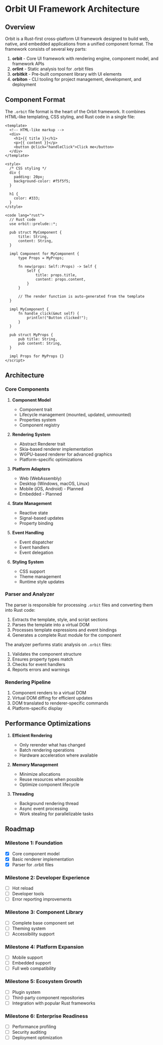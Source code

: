 # Orbit UI Framework Architecture

## Overview

Orbit is a Rust-first cross-platform UI framework designed to build web, native, and embedded applications from a unified component format. The framework consists of several key parts:

1. **orbit** - Core UI framework with rendering engine, component model, and framework APIs
2. **orlint** - Static analysis tool for .orbit files
3. **orbitkit** - Pre-built component library with UI elements
4. **orbiton** - CLI tooling for project management, development, and deployment

## Component Format

The `.orbit` file format is the heart of the Orbit framework. It combines HTML-like templating, CSS styling, and Rust code in a single file:

```
<template>
  <!-- HTML-like markup -->
  <div>
    <h1>{{ title }}</h1>
    <p>{{ content }}</p>
    <button @click="handleClick">Click me</button>
  </div>
</template>

<style>
  /* CSS styling */
  div {
    padding: 20px;
    background-color: #f5f5f5;
  }
  
  h1 {
    color: #333;
  }
</style>

<code lang="rust">
  // Rust code
  use orbit::prelude::*;
  
  pub struct MyComponent {
      title: String,
      content: String,
  }
  
  impl Component for MyComponent {
      type Props = MyProps;
      
      fn new(props: Self::Props) -> Self {
          Self {
              title: props.title,
              content: props.content,
          }
      }
      
      // The render function is auto-generated from the template
  }
  
  impl MyComponent {
      fn handle_click(&mut self) {
          println!("Button clicked!");
      }
  }
  
  pub struct MyProps {
      pub title: String,
      pub content: String,
  }
  
  impl Props for MyProps {}
</script>
```

## Architecture

### Core Components

1. **Component Model**
   - Component trait
   - Lifecycle management (mounted, updated, unmounted)
   - Properties system
   - Component registry

2. **Rendering System**
   - Abstract Renderer trait
   - Skia-based renderer implementation
   - WGPU-based renderer for advanced graphics
   - Platform-specific optimizations

3. **Platform Adapters**
   - Web (WebAssembly)
   - Desktop (Windows, macOS, Linux)
   - Mobile (iOS, Android) - Planned
   - Embedded - Planned

4. **State Management**
   - Reactive state
   - Signal-based updates
   - Property binding

5. **Event Handling**
   - Event dispatcher
   - Event handlers
   - Event delegation

6. **Styling System**
   - CSS support
   - Theme management
   - Runtime style updates

### Parser and Analyzer

The parser is responsible for processing `.orbit` files and converting them into Rust code:

1. Extracts the template, style, and script sections
2. Parses the template into a virtual DOM
3. Processes template expressions and event bindings
4. Generates a complete Rust module for the component

The analyzer performs static analysis on `.orbit` files:

1. Validates the component structure
2. Ensures property types match
3. Checks for event handlers
4. Reports errors and warnings

### Rendering Pipeline

1. Component renders to a virtual DOM
2. Virtual DOM diffing for efficient updates
3. DOM translated to renderer-specific commands
4. Platform-specific display

## Performance Optimizations

1. **Efficient Rendering**
   - Only rerender what has changed
   - Batch rendering operations
   - Hardware acceleration where available

2. **Memory Management**
   - Minimize allocations
   - Reuse resources when possible
   - Optimize component lifecycle

3. **Threading**
   - Background rendering thread
   - Async event processing
   - Work stealing for parallelizable tasks

## Roadmap

### Milestone 1: Foundation
- [x] Core component model
- [x] Basic renderer implementation
- [x] Parser for .orbit files

### Milestone 2: Developer Experience
- [ ] Hot reload
- [ ] Developer tools
- [ ] Error reporting improvements

### Milestone 3: Component Library
- [ ] Complete base component set
- [ ] Theming system
- [ ] Accessibility support

### Milestone 4: Platform Expansion
- [ ] Mobile support
- [ ] Embedded support
- [ ] Full web compatibility

### Milestone 5: Ecosystem Growth
- [ ] Plugin system
- [ ] Third-party component repositories
- [ ] Integration with popular Rust frameworks

### Milestone 6: Enterprise Readiness
- [ ] Performance profiling
- [ ] Security auditing
- [ ] Deployment optimization
